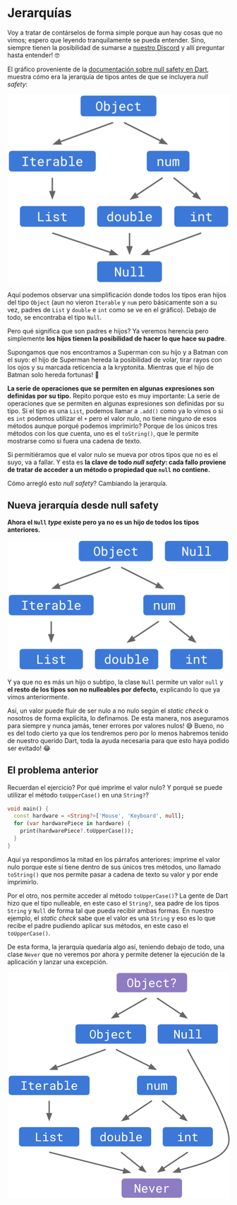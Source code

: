 # Jerarquías

Voy a tratar de contárselos de forma simple porque aun hay cosas que no vimos; espero que leyendo tranquilamente se pueda entender. Sino, siempre tienen la posibilidad de sumarse a [nuestro Discord](https://discord.gg/vpPVf7guPC) y allí preguntar hasta entender! 🤓

El gráfico proveniente de la [documentación sobre null safety en Dart](https://dart.dev/null-safety/understanding-null-safety), muestra cómo era la jerarquía de tipos antes de que se incluyera _null safety_:

![Jerarquía de tipos antes de null safety](4.1_jerarquias_antes_de_null_safety.png)

Aquí podemos observar una simplificación donde todos los tipos eran hijos del tipo `Object` (aun no vieron `Iterable` y `num` pero básicamente son a su vez, padres de `List` y `double` e `int` como se ve en el gráfico). Debajo de todo, se encontraba el tipo `Null`.

Pero qué significa que son padres e hijos? Ya veremos herencia pero simplemente __los hijos tienen la posibilidad de hacer lo que hace su padre__.

Supongamos que nos encontramos a Superman con su hijo y a Batman con el suyo: el hijo de Superman hereda la posibilidad de volar, tirar rayos con los ojos y su marcada reticencia a la kryptonita. Mientras que el hijo de Batman solo hereda fortunas! 🤣

__La serie de operaciones que se permiten en algunas expresiones son definidas por su tipo.__ Repito porque esto es muy importante: La serie de operaciones que se permiten en algunas expresiones son definidas por su tipo. Si el tipo es una `List`, podemos llamar a `.add()` como ya lo vimos o si es `int` podemos utilizar el `+` pero el valor nulo, no tiene ninguno de esos métodos aunque porqué podemos imprimirlo? Porque de los únicos tres métodos con los que cuenta, uno es el `toString()`, que le permite mostrarse como si fuera una cadena de texto.

Si permitiéramos que el valor nulo se mueva por otros tipos que no es el suyo, va a fallar. Y esta es __la clave de todo _null safety_: cada fallo proviene de tratar de acceder a un método o propiedad que `null` no contiene.__

Cómo arregló esto _null safety_? Cambiando la jerarquía.

## Nueva jerarquía desde null safety

__Ahora el `Null` _type_ existe pero ya no es un hijo de todos los tipos anteriores.__

![Nueva jerarquía desde _null safety_](4.2_jerarquias_despues_de_null_safety.png)

Y ya que no es más un hijo o subtipo, la clase `Null` permite un valor `null` y __el resto de los tipos son no nulleables por defecto,__ explicando lo que ya vimos anteriormente.

Así, un valor puede fluir de ser nulo a no nulo según el _static check_ o nosotros de forma explícita, lo definamos. De esta manera, nos aseguramos para siempre y nunca jamás, tener errores por valores nulos! 😅 Bueno, no es del todo cierto ya que los tendremos pero por lo menos habremos tenido de nuestro querido Dart, toda la ayuda necesaria para que esto haya podido ser evitado! 😂

## El problema anterior

Recuerdan el ejercicio? Por qué imprime el valor nulo? Y porqué se puede utilizar el método `toUpperCase()` en una `String?`?

```dart
void main() {
  const hardware = <String?>['Mouse', 'Keyboard', null];
  for (var hardwarePiece in hardware) {
    print(hardwarePiece?.toUpperCase());
  }
}
```

Aquí ya respondimos la mitad en los párrafos anteriores: imprime el valor nulo porque este sí tiene dentro de sus únicos tres métodos, uno llamado `toString()` que nos permite pasar a cadena de texto su valor y por ende imprimirlo.

Por el otro, nos permite acceder al método `toUpperCase()`? La gente de Dart hizo que el tipo nulleable, en este caso el `String?`, sea padre de los tipos `String` y `Null` de forma tal que pueda recibir ambas formas. En nuestro ejemplo, el _static check_ sabe que el valor es una `String` y eso es lo que recibe el padre pudiendo aplicar sus métodos, en este caso el `toUpperCase()`.

De esta forma, la jerarquía quedaría algo así, teniendo debajo de todo, una clase `Never` que no veremos por ahora y permite detener la ejecución de la aplicación y lanzar una excepción.

![Jerarquía simplificada final](4.3_jerarquia_final.png)

